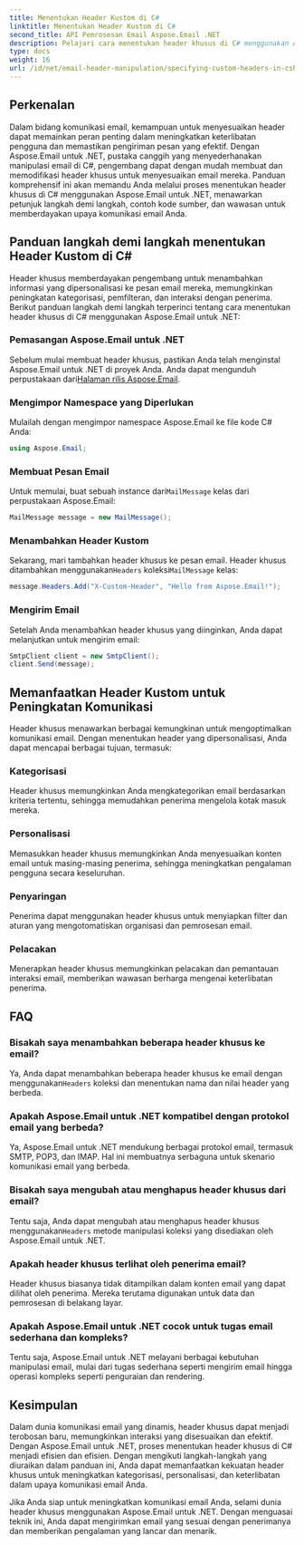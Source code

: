 ```yaml
---
title: Menentukan Header Kustom di C#
linktitle: Menentukan Header Kustom di C#
second_title: API Pemrosesan Email Aspose.Email .NET
description: Pelajari cara menentukan header khusus di C# menggunakan Aspose.Email untuk .NET guna meningkatkan komunikasi email. Panduan langkah demi langkah ini memberikan wawasan tentang cara membuat header email yang dipersonalisasi untuk meningkatkan interaksi.
type: docs
weight: 16
url: /id/net/email-header-manipulation/specifying-custom-headers-in-csharp/
---
```



## Perkenalan

Dalam bidang komunikasi email, kemampuan untuk menyesuaikan header dapat memainkan peran penting dalam meningkatkan keterlibatan pengguna dan memastikan pengiriman pesan yang efektif. Dengan Aspose.Email untuk .NET, pustaka canggih yang menyederhanakan manipulasi email di C#, pengembang dapat dengan mudah membuat dan memodifikasi header khusus untuk menyesuaikan email mereka. Panduan komprehensif ini akan memandu Anda melalui proses menentukan header khusus di C# menggunakan Aspose.Email untuk .NET, menawarkan petunjuk langkah demi langkah, contoh kode sumber, dan wawasan untuk memberdayakan upaya komunikasi email Anda.

## Panduan langkah demi langkah menentukan Header Kustom di C#

Header khusus memberdayakan pengembang untuk menambahkan informasi yang dipersonalisasi ke pesan email mereka, memungkinkan peningkatan kategorisasi, pemfilteran, dan interaksi dengan penerima. Berikut panduan langkah demi langkah terperinci tentang cara menentukan header khusus di C# menggunakan Aspose.Email untuk .NET:

### Pemasangan Aspose.Email untuk .NET

Sebelum mulai membuat header khusus, pastikan Anda telah menginstal Aspose.Email untuk .NET di proyek Anda. Anda dapat mengunduh perpustakaan dari[Halaman rilis Aspose.Email](https://releases.aspose.com/email/net/).

### Mengimpor Namespace yang Diperlukan

Mulailah dengan mengimpor namespace Aspose.Email ke file kode C# Anda:

```csharp
using Aspose.Email;
```

### Membuat Pesan Email

 Untuk memulai, buat sebuah instance dari`MailMessage` kelas dari perpustakaan Aspose.Email:

```csharp
MailMessage message = new MailMessage();
```

### Menambahkan Header Kustom

 Sekarang, mari tambahkan header khusus ke pesan email. Header khusus ditambahkan menggunakan`Headers` koleksi`MailMessage` kelas:

```csharp
message.Headers.Add("X-Custom-Header", "Hello from Aspose.Email!");
```

### Mengirim Email

Setelah Anda menambahkan header khusus yang diinginkan, Anda dapat melanjutkan untuk mengirim email:

```csharp
SmtpClient client = new SmtpClient();
client.Send(message);
```

## Memanfaatkan Header Kustom untuk Peningkatan Komunikasi

Header khusus menawarkan berbagai kemungkinan untuk mengoptimalkan komunikasi email. Dengan menentukan header yang dipersonalisasi, Anda dapat mencapai berbagai tujuan, termasuk:

### Kategorisasi 
 Header khusus memungkinkan Anda mengkategorikan email berdasarkan kriteria tertentu, sehingga memudahkan penerima mengelola kotak masuk mereka.

### Personalisasi 
 Memasukkan header khusus memungkinkan Anda menyesuaikan konten email untuk masing-masing penerima, sehingga meningkatkan pengalaman pengguna secara keseluruhan.

### Penyaringan 
 Penerima dapat menggunakan header khusus untuk menyiapkan filter dan aturan yang mengotomatiskan organisasi dan pemrosesan email.

### Pelacakan 
 Menerapkan header khusus memungkinkan pelacakan dan pemantauan interaksi email, memberikan wawasan berharga mengenai keterlibatan penerima.

## FAQ

### Bisakah saya menambahkan beberapa header khusus ke email?

 Ya, Anda dapat menambahkan beberapa header khusus ke email dengan menggunakan`Headers` koleksi dan menentukan nama dan nilai header yang berbeda.

### Apakah Aspose.Email untuk .NET kompatibel dengan protokol email yang berbeda?

Ya, Aspose.Email untuk .NET mendukung berbagai protokol email, termasuk SMTP, POP3, dan IMAP. Hal ini membuatnya serbaguna untuk skenario komunikasi email yang berbeda.

### Bisakah saya mengubah atau menghapus header khusus dari email?

 Tentu saja, Anda dapat mengubah atau menghapus header khusus menggunakan`Headers` metode manipulasi koleksi yang disediakan oleh Aspose.Email untuk .NET.

### Apakah header khusus terlihat oleh penerima email?

Header khusus biasanya tidak ditampilkan dalam konten email yang dapat dilihat oleh penerima. Mereka terutama digunakan untuk data dan pemrosesan di belakang layar.

### Apakah Aspose.Email untuk .NET cocok untuk tugas email sederhana dan kompleks?

Tentu saja, Aspose.Email untuk .NET melayani berbagai kebutuhan manipulasi email, mulai dari tugas sederhana seperti mengirim email hingga operasi kompleks seperti penguraian dan rendering.

## Kesimpulan

Dalam dunia komunikasi email yang dinamis, header khusus dapat menjadi terobosan baru, memungkinkan interaksi yang disesuaikan dan efektif. Dengan Aspose.Email untuk .NET, proses menentukan header khusus di C# menjadi efisien dan efisien. Dengan mengikuti langkah-langkah yang diuraikan dalam panduan ini, Anda dapat memanfaatkan kekuatan header khusus untuk meningkatkan kategorisasi, personalisasi, dan keterlibatan dalam upaya komunikasi email Anda.

Jika Anda siap untuk meningkatkan komunikasi email Anda, selami dunia header khusus menggunakan Aspose.Email untuk .NET. Dengan menguasai teknik ini, Anda dapat mengirimkan email yang sesuai dengan penerimanya dan memberikan pengalaman yang lancar dan menarik.
